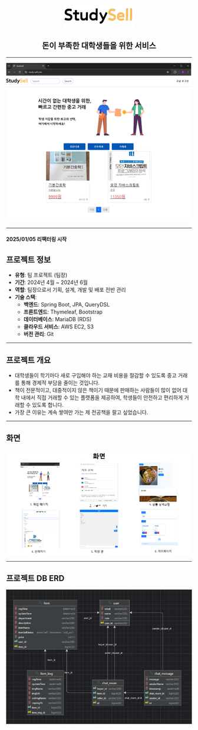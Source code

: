 <div align="center">
    <img src="src/main/resources/static/images/StudySell.png" alt="StudySell Project Image">
   <h2>돈이 부족한 대학생들을 위한 서비스</h2>
</div>

---
<div align="center">
    <img src="readmeImage/img.png" width="550">
</div>

---
#### 2025/01/05 리팩터링 시작
## 프로젝트 정보
- **유형**: 팀 프로젝트 (팀장)
- **기간**: 2024년 4월 ~ 2024년 6월
- **역할**: 팀장으로서 기획, 설계, 개발 및 배포 전반 관리
- **기술 스택**:
    - **백엔드**: Spring Boot, JPA, QueryDSL
    - **프론트엔드**: Thymeleaf, Bootstrap
    - **데이터베이스**: MariaDB (RDS)
    - **클라우드 서비스**: AWS EC2, S3
    - **버전 관리**: Git
---

## 프로젝트 개요
- 대학생들이 학기마다 새로 구입해야 하는 교재 비용을 절감할 수 있도록 중고 거래를 통해 경제적 부담을 줄이는 것입니다. 
- 책이 전문적이고, 대중적이지 않은 책이기 때문에 판매하는 사람들이 많이 없어 대학 내에서 직접 거래할 수 있는 플랫폼을 제공하여,
학생들이 안전하고 편리하게 거래할 수 있도록 합니다.
- 가장 큰 이유는 계속 쌓여만 가는 제 전공책을 팔고 싶었습니다.
---
## 화면
<div align="center">
    <img src="readmeImage/img_7.png" width="700">
</div>

---
## 프로젝트 DB ERD
<div align="center">
    <img src="readmeImage/img_8.png" width="700">
</div>
